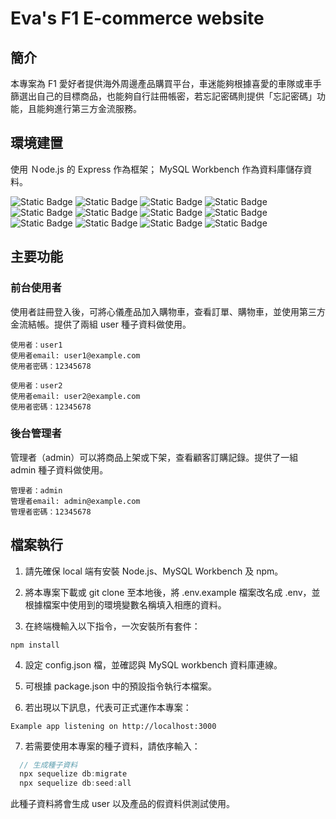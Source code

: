 # Eva's F1 E-commerce website

## 簡介

本專案為 F1 愛好者提供海外周邊產品購買平台，車迷能夠根據喜愛的車隊或車手篩選出自己的目標商品，也能夠自行註冊帳密，若忘記密碼則提供「忘記密碼」功能，且能夠進行第三方金流服務。

## 環境建置

使用 Ｎode.js 的 Express 作為框架； MySQL Workbench 作為資料庫儲存資料。

![Static Badge](https://img.shields.io/badge/Node.js-18.16.1-red.svg)
![Static Badge](https://img.shields.io/badge/connect--flash-0.1.1-red.svg)
![Static Badge](https://img.shields.io/badge/express-4.17.1-red.svg)
![Static Badge](https://img.shields.io/badge/express--handlebars-5.3.3-red.svg)
![Static Badge](https://img.shields.io/badge/express--session-1.17.2-red.svg)
![Static Badge](https://img.shields.io/badge/method--override-3.0.0-red.svg)
![Static Badge](https://img.shields.io/badge/faker-5.5.3-red.svg)
![Static Badge](https://img.shields.io/badge/mysql2-2.3.0-red.svg)
![Static Badge](https://img.shields.io/badge/sequelize-6.6.5-red.svg)
![Static Badge](https://img.shields.io/badge/sequelize--cli-6.2.0-red.svg)
![Static Badge](https://img.shields.io/badge/passport--local-1.0.0-red.svg)
![Static Badge](https://img.shields.io/badge/dotenv-10.0.0-red.svg)

## 主要功能

### 前台使用者

使用者註冊登入後，可將心儀產品加入購物車，查看訂單、購物車，並使用第三方金流結帳。提供了兩組 user 種子資料做使用。

```
使用者：user1
使用者email: user1@example.com
使用者密碼：12345678

使用者：user2
使用者email: user2@example.com
使用者密碼：12345678
```

### 後台管理者

管理者（admin）可以將商品上架或下架，查看顧客訂購記錄。提供了一組 admin 種子資料做使用。
```
管理者：admin
管理者email: admin@example.com
管理者密碼：12345678
```

## 檔案執行

1. 請先確保 local 端有安裝 Node.js、MySQL Workbench 及 npm。

2. 將本專案下載或 git clone 至本地後，將 .env.example 檔案改名成 .env，並根據檔案中使用到的環境變數名稱填入相應的資料。

3. 在終端機輸入以下指令，一次安裝所有套件：

```
npm install
```
4. 設定 config.json 檔，並確認與 MySQL workbench 資料庫連線。

5. 可根據 package.json 中的預設指令執行本檔案。

6. 若出現以下訊息，代表可正式運作本專案：

```
Example app listening on http://localhost:3000
```

7. 若需要使用本專案的種子資料，請依序輸入：

```js
  // 生成種子資料
  npx sequelize db:migrate
  npx sequelize db:seed:all
```

此種子資料將會生成 user 以及產品的假資料供測試使用。

